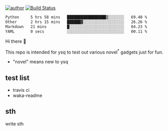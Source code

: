 [![author](https://img.shields.io/badge/author-ysq-green)](https://github.com/Yang-Shiqin)
[![Build Status](https://app.travis-ci.com/Yang-Shiqin/testall.svg?branch=main)](https://app.travis-ci.com/Yang-Shiqin/testall)

<!--START_SECTION:waka-->

```txt
Python     5 hrs 58 mins   █████████████████▒░░░░░░░   69.40 %
Other      2 hrs 15 mins   ██████▓░░░░░░░░░░░░░░░░░░   26.26 %
Markdown   21 mins         █░░░░░░░░░░░░░░░░░░░░░░░░   04.23 %
YAML       0 secs          ░░░░░░░░░░░░░░░░░░░░░░░░░   00.11 %
```

<!--END_SECTION:waka-->

Hi there 👋

This repo is intended for ysq to test out various novel<sup>*</sup> gadgets just for fun.

- "novel" means new to ysq

## test list
- travis ci
- waka-readme


## sth
write sth

